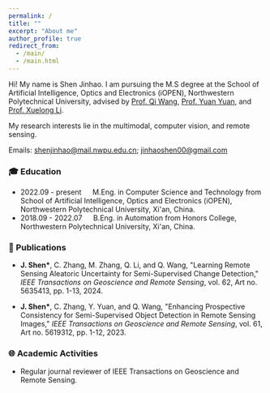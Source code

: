 ```yaml
---
permalink: /
title: ""
excerpt: "About me"
author_profile: true
redirect_from: 
  - /main/
  - /main.html
---
```


Hi! My name is Shen Jinhao. I am pursuing the M.S degree at the School of Artificial Intelligence, Optics and Electronics (iOPEN), Northwestern Polytechnical University, advised by [Prof. Qi Wang](https://crabwq.github.io/), [Prof. Yuan Yuan](https://iopen.nwpu.edu.cn/info/1329/1385.htm), and [Prof. Xuelong Li](http://xuelongli.cn/en.php). 

My research interests lie in the multimodal, computer vision, and remote sensing. 

Emails: shenjinhao@mail.nwpu.edu.cn; jinhaoshen00@gmail.com


### :mortar_board: Education 
- 2022.09 - present &emsp;  M.Eng. in Computer Science and Technology from School of Artificial Intelligence, Optics and Electronics (iOPEN), Northwestern Polytechnical University, Xi'an, China.
- 2018.09 - 2022.07 &emsp;  B.Eng. in Automation from Honors College, Northwestern Polytechnical University, Xi'an, China.


### :memo: Publications
- **J. Shen\***, C. Zhang, M. Zhang, Q. Li, and Q. Wang, "Learning Remote Sensing Aleatoric Uncertainty for Semi-Supervised Change Detection," *IEEE Transactions on Geoscience and Remote Sensing*, vol. 62, Art no. 5635413, pp. 1-13, 2024.

- **J. Shen\***, C. Zhang, Y. Yuan, and Q. Wang, "Enhancing Prospective Consistency for Semi-Supervised Object Detection in Remote Sensing Images," *IEEE Transactions on Geoscience and Remote Sensing*, vol. 61, Art no. 5619312, pp. 1-12, 2023.


### :globe_with_meridians: Academic Activities
- Regular journal reviewer of IEEE Transactions on Geoscience and Remote Sensing.

<!-- ## Contact
### Email
[firstname].[lastname]16 [at] imperial.ac.uk

### Address
Office 617 \
Huxley Building \
180 Queen's Gate, South Kensington \
London SW7 2AZ \
UK -->
